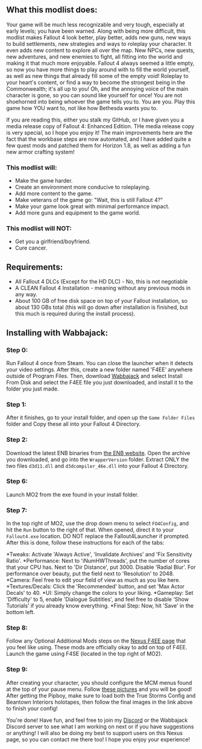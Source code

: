 ## What this modlist does:

Your game will be much less recognizable and very tough, especially at early levels; you have been warned. Along with being more difficult, this modlist makes Fallout 4 look better, play better, adds new guns, new ways to build settlements, new strategies and ways to roleplay your character. It even adds new content to explore all over the map. New NPCs, new quests, new adventures, and new enemies to fight, all fitting into the world and making it that much more enjoyable. Fallout 4 always seemed a little empty, so now you have more things to play around with to fill the world yourself, as well as new things that already fill some of the empty void! Roleplay to your heart's content, or find a way to become the strongest being in the Commonwealth; it's all up to you! Oh, and the annoying voice of the main character is gone, so you can sound like yourself for once! You are not shoehorned into being whoever the game tells you to. You are you. Play this game how YOU want to, not like how Bethesda wants you to.

If you are reading this, either you stalk my GitHub, or I have given you a media release copy of Fallout 4: Enhanced Edition. THe media release copy is very special, so I hope you enjoy it! The main improvements here are the fact that the workbase steps are now automated, and I have added quite a few quest mods and patched them for Horizon 1.8, as well as adding a fun new armor crafting system!

### This modlist will:

* Make the game harder.
* Create an environment more conducive to roleplaying.
* Add more content to the game.
* Make veterans of the game go: "Wait, this is still Fallout 4?"
* Make your game look great with minimal performance impact.
* Add more guns and equipment to the game world.

### This modlist will NOT:

* Get you a girlfriend/boyfriend.
* Cure cancer.

## Requirements:

* All Fallout 4 DLCs (Except for the HD DLC) - No, this is not negotiable
* A CLEAN Fallout 4 Installation - meaning without any previous mods in any way.
* About 100 GB of free disk space on top of your Fallout installation, so about 130 GBs total (this will go down after installation is finished, but this much is required during the install process).

## Installing with Wabbajack:

### Step 0:

Run Fallout 4 once from Steam. You can close the launcher when it detects your video settings. After this, create a new folder named 'F4EE' anywhere outside of Program Files. Then, download [Wabbajack](https://github.com/wabbajack-tools/wabbajack/releases) and select Install From Disk and select the F4EE file you just downloaded, and install it to the folder you just made.

### Step 1:

After it finishes, go to your install folder, and open up the `Game Folder Files` folder and Copy these all into your Fallout 4 Directory.

### Step 2:

Download the latest ENB binaries from [the ENB website](http://enbdev.com/download_mod_fallout4.htm). Open the archive you downloaded, and go into the `WrapperVersion` folder. Extract ONLY the two files `d3d11.dll` and `d3dcompiler_46e.dll` into your Fallout 4 Directory.

### Step 6:

Launch MO2 from the exe found in your install folder.

### Step 7:

In the top right of MO2, use the drop down menu to select `FO4Config`, and hit the `Run` button to the right of that. When opened, direct it to your `Fallout4.exe` location. DO NOT replace the Fallout4Launcher if prompted. After this is done, follow these instructions for each of the tabs:

*Tweaks: 
Activate 'Always Active', 'Invalidate Archives' and 'Fix Sensitivity Ratio'.
*Performance:
Next to 'iNumHWThreads', put the number of cores that your CPU has. Next to 'Dir Distance', put 3000. Disable 'Radial Blur'. For performance over beauty, put the field next to 'Resolution' to 2048.
*Camera:
Feel free to edit your field of view as much as you like here.
*Textures/Decals:
Click the 'Recommended' button, and set 'Max Actor Decals' to 40.
*UI:
Simply change the colors to your liking.
*Gameplay:
Set 'Difficulty' to 5, enable 'Dialogue Subtitles', and feel free to disable 'Show Tutorials' if you already know everything.
*Final Step:
Now, hit 'Save' in the bottom left.

### Step 8:

Follow any Optional Additional Mods steps on the [Nexus F4EE page](https://www.nexusmods.com/fallout4/mods/39996) that you feel like using. These mods are officially okay to add on top of F4EE. Launch the game using F4SE (located in the top right of MO2).

### Step 9:

After creating your character, you should configure the MCM menus found at the top of your pause menu. Follow [these pictures](https://imgur.com/a/sTVhaFd) and you will be good! After getting the Pipboy, make sure to load both the True Storms Config and Beantown Interiors holotapes, then follow the final images in the link above to finish your config!

You're done! Have fun, and feel free to join my [Discord](https://discord.gg/g4r3pcP) or the Wabbajack Discord server to see what I am working on next or if you have suggestions or anything! I will also be doing my best to support users on this Nexus page, so you can contact me there too! I hope you enjoy your experience!
